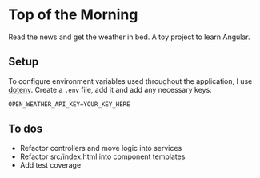 # Top of the Morning

Read the news and get the weather in bed. A toy project to learn Angular.

## Setup

To configure environment variables used throughout the application, I use
[dotenv](https://github.com/motdotla/dotenv). Create a `.env` file, add it and
add any necessary keys:
```
OPEN_WEATHER_API_KEY=YOUR_KEY_HERE
```

## To dos
- Refactor controllers and move logic into services
- Refactor src/index.html into component templates
- Add test coverage
